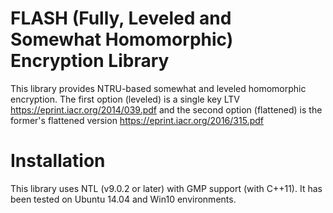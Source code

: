 # FLASH (Fully, Leveled and Somewhat Homomorphic) Encryption Library
This library provides NTRU-based somewhat and leveled homomorphic encryption. The first option (leveled) is a single key LTV https://eprint.iacr.org/2014/039.pdf and the second option (flattened) is the former's flattened version https://eprint.iacr.org/2016/315.pdf

# Installation
This library uses NTL (v9.0.2 or later) with GMP support (with C++11). It has been tested on Ubuntu 14.04 and Win10 environments.